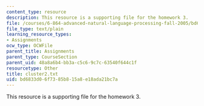 ```yaml
---
content_type: resource
description: This resource is a supporting file for the homework 3.
file: /courses/6-864-advanced-natural-language-processing-fall-2005/bd6833d06f7385b815a8e18ada21bc7a_cluster2.txt
file_type: text/plain
learning_resource_types:
- Assignments
ocw_type: OCWFile
parent_title: Assignments
parent_type: CourseSection
parent_uid: 48a8a6b4-bb3a-c5c6-9c7c-63540f644c1f
resourcetype: Other
title: cluster2.txt
uid: bd6833d0-6f73-85b8-15a8-e18ada21bc7a
---
```

This resource is a supporting file for the homework 3.

